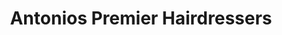 ---
title: "Antonios Premier Hairdressers"
url: /birmingham/antonios-premier-hairdressers/
shop: Friseur
---